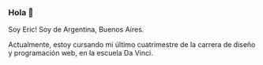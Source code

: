 ### Hola 👋

<!--
**EricImperiale/EricImperiale** is a ✨ _special_ ✨ repository because its `README.md` (this file) appears on your GitHub profile.

Here are some ideas to get you started:

- 🔭 I’m currently working on ...
- 🌱 I’m currently learning ...
- 👯 I’m looking to collaborate on ...
- 🤔 I’m looking for help with ...
- 💬 Ask me about ...
- 📫 How to reach me: ...
- 😄 Pronouns: ...
- ⚡ Fun fact: ...
-->

Soy Eric! Soy de Argentina, Buenos Aires.

Actualmente, estoy cursando mi último cuatrimestre de la carrera de diseño y programación web, en la escuela Da Vinci. 

